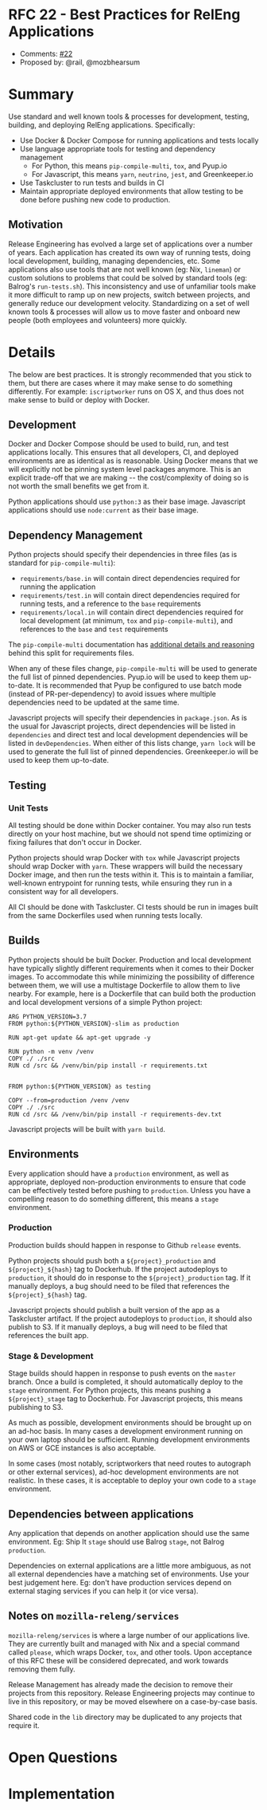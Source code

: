 # RFC 22 - Best Practices for RelEng Applications
* Comments: [#22](https://api.github.com/repos/mozilla-releng/releng-rfcs/issues/<number>)
* Proposed by: @rail, @mozbhearsum

# Summary

Use standard and well known tools & processes for development, testing, building, and deploying RelEng applications. Specifically:
* Use Docker & Docker Compose for running applications and tests locally
* Use language appropriate tools for testing and dependency management
    * For Python, this means `pip-compile-multi`, `tox`, and Pyup.io
    * For Javascript, this means `yarn`, `neutrino`, `jest`, and Greenkeeper.io
* Use Taskcluster to run tests and builds in CI
* Maintain appropriate deployed environments that allow testing to be done before pushing new code to production.

## Motivation

Release Engineering has evolved a large set of applications over a number of years. Each application has created its own way of running tests, doing local development, building, managing dependencies, etc. Some applications also use tools that are not well known (eg: Nix, `lineman`) or custom solutions to problems that could be solved by standard tools (eg: Balrog's `run-tests.sh`). This inconsistency and use of unfamiliar tools make it more difficult to ramp up on new projects, switch between projects, and generally reduce our development velocity. Standardizing on a set of well known tools & processes will allow us to move faster and onboard new people (both employees and volunteers) more quickly.

# Details

The below are best practices. It is strongly recommended that you stick to them, but there are cases where it may make sense to do something differently. For example: `iscriptworker` runs on OS X, and thus does not make sense to build or deploy with Docker.

## Development

Docker and Docker Compose should be used to build, run, and test applications locally. This ensures that all developers, CI, and deployed environments are as identical as is reasonable. Using Docker means that we will explicitly not be pinning system level packages anymore. This is an explicit trade-off that we are making -- the cost/complexity of doing so is not worth the small benefits we get from it.

Python applications should use `python:3` as their base image. Javascript applications should use `node:current` as their base image.

## Dependency Management

Python projects should specify their dependencies in three files (as is standard for `pip-compile-multi`):
* `requirements/base.in` will contain direct dependencies required for running the application
* `requirements/test.in` will contain direct dependencies required for running tests, and a reference to the `base` requirements
* `requirements/local.in` will contain direct dependencies required for local development (at minimum, `tox` and `pip-compile-multi`), and references to the `base` and `test` requirements

The `pip-compile-multi` documentation has [additional details and reasoning](https://github.com/peterdemin/pip-compile-multi#managing-dependency-versions-in-multiple-environments) behind this split for requirements files.

When any of these files change, `pip-compile-multi` will be used to generate the full list of pinned dependencies. Pyup.io will be used to keep them up-to-date. It is recommended that Pyup be configured to use batch mode (instead of PR-per-dependency) to avoid issues where multiple dependencies need to be updated at the same time.

Javascript projects will specify their dependencies in `package.json`. As is the usual for Javascript projects, direct dependencies will be listed in `dependencies` and direct test and local development dependencies will be listed in `devDependencies`. When either of this lists change, `yarn lock` will be used to generate the full list of pinned dependencies. Greenkeeper.io will be used to keep them up-to-date.

## Testing

### Unit Tests

All testing should be done within Docker container. You may also run tests directly on your host machine, but we should not spend time optimizing or fixing failures that don't occur in Docker.

Python projects should wrap Docker with `tox` while Javascript projects should wrap Docker with `yarn`. These wrappers will build the necessary Docker image, and then run the tests within it. This is to maintain a familiar, well-known entrypoint for running tests, while ensuring they run in a consistent way for all developers.

All CI should be done with Taskcluster. CI tests should be run in images built from the same Dockerfiles used when running tests locally.

## Builds

Python projects should be built Docker. Production and local development have typically slightly different requirements when it comes to their Docker images. To accommodate this while minimizing the possibility of difference between them, we will use a multistage Dockerfile to allow them to live nearby. For example, here is a Dockerfile that can build both the production and local development versions of a simple Python project:
```
ARG PYTHON_VERSION=3.7
FROM python:${PYTHON_VERSION}-slim as production

RUN apt-get update && apt-get upgrade -y

RUN python -m venv /venv
COPY ./ ./src
RUN cd /src && /venv/bin/pip install -r requirements.txt


FROM python:${PYTHON_VERSION} as testing

COPY --from=production /venv /venv
COPY ./ ./src
RUN cd /src && /venv/bin/pip install -r requirements-dev.txt
```

Javascript projects will be built with `yarn build`.

## Environments

Every application should have a `production` environment, as well as appropriate, deployed non-production environments to ensure that code can be effectively tested before pushing to `production`. Unless you have a compelling reason to do something different, this means a `stage` environment.

### Production

Production builds should happen in response to Github `release` events.

Python projects should push both a `${project}_production` and `${project}_${hash}` tag to Dockerhub. If the project autodeploys to `production`, it should do in response to the `${project}_production` tag. If it manually deploys, a bug should need to be filed that references the `${project}_${hash}` tag.

Javascript projects should publish a built version of the app as a Taskcluster artifact. If the project autodeploys to `production`, it should also publish to S3. If it manually deploys, a bug will need to be filed that references the built app.

### Stage & Development

Stage builds should happen in response to push events on the `master` branch. Once a build is completed, it should automatically deploy to the `stage` environment. For Python projects, this means pushing a `${project}_stage` tag to Dockerhub. For Javascript projects, this means publishing to S3.

As much as possible, development environments should be brought up on an ad-hoc basis. In many cases a development environment running on your own laptop should be sufficient. Running development environments on AWS or GCE instances is also acceptable.

In some cases (most notably, scriptworkers that need routes to autograph or other external services), ad-hoc development environments are not realistic. In these cases, it is acceptable to deploy your own code to a `stage` environment.

## Dependencies between applications

Any application that depends on another application should use the same environment. Eg: Ship It `stage` should use Balrog `stage`, not Balrog `production`.

Dependencies on external applications are a little more ambiguous, as not all external dependencies have a matching set of environments. Use your best judgement here. Eg: don't have production services depend on external staging services if you can help it (or vice versa).

## Notes on `mozilla-releng/services`

`mozilla-releng/services` is where a large number of our applications live. They are currently built and managed with Nix and a special command called `please`, which wraps Docker, `tox`, and other tools. Upon acceptance of this RFC these will be considered deprecated, and work towards removing them fully.

Release Management has already made the decision to remove their projects from this repository. Release Engineering projects may continue to live in this repository, or may be moved elsewhere on a case-by-case basis.

Shared code in the `lib` directory may be duplicated to any projects that require it.

# Open Questions

# Implementation
